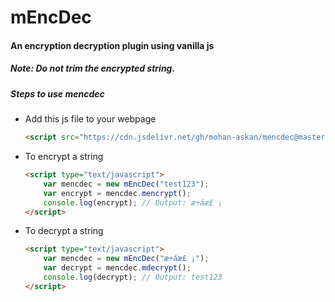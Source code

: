 # mEncDec
#### An encryption decryption plugin using vanilla js
##### Note: Do not trim the encrypted string.
##### Steps to use mencdec
+ Add this js file to your webpage
    ```html
    <script src="https://cdn.jsdelivr.net/gh/mohan-askan/mencdec@master/mEncDec.js"></script>
    ```
+ To encrypt a string
    ```html
    <script type="text/javascript">
        var mencdec = new mEncDec("test123");
        var encrypt = mencdec.mencrypt();
        console.log(encrypt); // Output: æ÷áæ£ ¡
    </script>
    ```
+ To decrypt a string
    ```html
    <script type="text/javascript">
        var mencdec = new mEncDec("æ÷áæ£ ¡");
        var decrypt = mencdec.mdecrypt();
        console.log(decrypt); // Output: test123
    </script>
    ```

